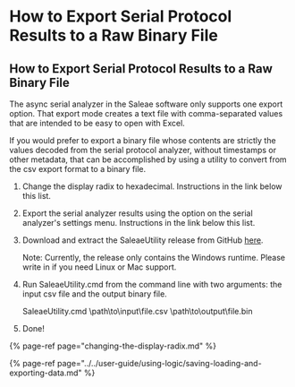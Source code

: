 # How to Export Serial Protocol Results to a Raw Binary File

## How to Export Serial Protocol Results to a Raw Binary File

The async serial analyzer in the Saleae software only supports one export option. That export mode creates a text file with comma-separated values that are intended to be easy to open with Excel.

If you would prefer to export a binary file whose contents are strictly the values decoded from the serial protocol analyzer, without timestamps or other metadata, that can be accomplished by using a utility to convert from the csv export format to a binary file.

1. Change the display radix to hexadecimal. Instructions in the link below this list.
2. Export the serial analyzer results using the option on the serial analyzer's settings menu. Instructions in the link below this list.
3. Download and extract the SaleaeUtility release from GitHub [here](https://github.com/Marcus10110/SaleaeUtilityCore/releases/tag/1.0.0).

    Note: Currently, the release only contains the Windows runtime. Please write in if you need Linux or Mac support.

4. Run SaleaeUtility.cmd from the command line with two arguments: the input csv file and the output binary file.

    SaleaeUtility.cmd \path\to\input\file.csv \path\to\output\file.bin

5. Done!

{% page-ref page="changing-the-display-radix.md" %}

{% page-ref page="../../user-guide/using-logic/saving-loading-and-exporting-data.md" %}



